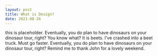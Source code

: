 ```yaml
---
layout: post
title: What is Design?
date: 2021-08-26
---
```


this is placeholder. Eventually, you do plan to have dinosaurs on your dinosaur tour, right? You know what? It is beets. I've crashed into a beet truck. Must go faster. Eventually, you do plan to have dinosaurs on your dinosaur tour, right? Remind me to thank John for a lovely weekend.